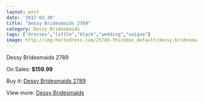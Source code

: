 ```yaml
---
layout: post
date: '2017-03-30'
title: "Dessy Bridesmaids 2789"
category: Dessy Bridesmaids
tags: ["dresses","little","black","wedding","unique"]
image: http://img.hectodress.com/25789-thickbox_default/dessy-bridesmaids-2789.jpg
---
```

Dessy Bridesmaids 2789

On Sales: **$159.99**
<a href="https://www.hectodress.com/dessy-bridesmaids/11997-dessy-bridesmaids-2789.html"><amp-img layout="responsive" width="600" height="600" src="//img.hectodress.com/25789-thickbox_default/dessy-bridesmaids-2789.jpg" alt="Dessy Bridesmaids 2789 0" /></a>
<a href="https://www.hectodress.com/dessy-bridesmaids/11997-dessy-bridesmaids-2789.html"><amp-img layout="responsive" width="600" height="600" src="//img.hectodress.com/25790-thickbox_default/dessy-bridesmaids-2789.jpg" alt="Dessy Bridesmaids 2789 1" /></a>

Buy it: [Dessy Bridesmaids 2789](https://www.hectodress.com/dessy-bridesmaids/11997-dessy-bridesmaids-2789.html "Dessy Bridesmaids 2789")

View more: [Dessy Bridesmaids](https://www.hectodress.com/187-dessy-bridesmaids "Dessy Bridesmaids")